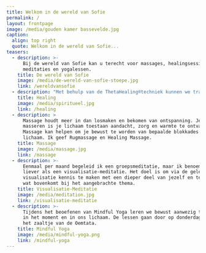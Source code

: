 ```yaml
---
title: Welkom in de wereld van Sofie
permalink: /
layout: frontpage
image: /media/gouden kamer bassevelde.jpg
caption:
  align: top right
  quote: Welkom in de wereld van Sofie...
teasers:
  - description: >-
      Bij de wereld van Sofie kan u terecht voor massages, healingsessies,
      meditaties en yogalessen.
    title: De wereld van Sofie
    image: /media/de-wereld-van-sofie-stoepe.jpg
    link: /wereldvansofie
  - description: "Met behulp van de ThetaHealing®techniek kunnen we trauma's op een zachte en comfortabele manier bevrijden, verwerken en loslaten, zodat lichaam en geest opnieuw een evenwicht kunnen vinden.\r\n"
    title: Healing
    image: /media/spiritueel.jpg
    link: /healing
  - description: >
      Massage houdt meer in dan losmaken en bekomen van ontspanning. Je laten
      masseren is je lichaam toestaan aandacht, zorg en warmte te ontvangen.
      Massage kan helpen om je bewust te worden van bepaalde blokkades in je
      lichaam. Ik geef Rugmassage en Healing Massage. 
    title: Massage
    image: /media/massage.jpg
    link: /massage
  - description: >-
      Eenmaal per maand begeleid ik een groepsmeditatie, maar ik benoem het
      liever als een visualisatie-meditatie. Het doel is om via de geleide
      visualisatie kennis te maken met een dieper deel van jezelf en te voelen
      wat bovenkomt bij het aangebrachte thema.
    title: Visualisatie-Meditatie
    image: /media/meditation.jpg
    link: /visualisatie-meditatie
  - description: >-
      Tijdens het beoefenen van Mindful Yoga leren we bewust aanwezig te zijn,
      in het moment en in ons lichaam. De lessen gaan door op donderdagavond in
      het zaaltje van de Oemtata.
    title: Mindful Yoga
    image: /media/mindful-yoga.png
    link: /mindful-yoga
---
```


